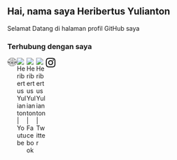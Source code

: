 ## Hai, nama saya Heribertus Yulianton

Selamat Datang di halaman profil GitHub saya



###  Terhubung dengan saya
[<img align="left" alt="heri.staff.unisbank.ac.id" width="22px" src="https://github.com/hyulianton/hyulianton/raw/master/website-logo.png" />][website]
[<img align="left" alt="Heribertus Yulianton | Youtube" width="22px" src="https://github.com/hyulianton/hyulianton.github.io/raw/hyulianton-patch-1/YouTube.svg" />][youtube]
[<img align="left" alt="Heribertus Yulianton | Facebook" width="22px" src="https://github.com/hyulianton/hyulianton.github.io/raw/hyulianton-patch-1/facebook.png" />][facebook]
[<img align="left" alt="Heribertus Yulianton | Twitter" width="22px" src="https://github.com/hyulianton/hyulianton.github.io/raw/hyulianton-patch-1/twitter.svg" />][twitter]
[<img align="left" alt="Heribertus Yulianton | Instagram" width="22px" src="https://github.com/hyulianton/hyulianton/raw/master/Instagram.svg" />][instagram]







[website]: https://heri.staff.unisbank.ac.id
[youtube]: https://www.youtube.com/c/HeribertusYulianton/
[facebook]: https://www.facebook.com/heribertus/
[twitter]: https://twitter.com/heribertus
[instagram]: https://www.instagram.com/hyulianton/
